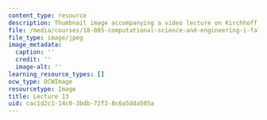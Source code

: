 ```yaml
---
content_type: resource
description: Thumbnail image accompanying a video lecture on Kirchhoff's current law.
file: /media/courses/18-085-computational-science-and-engineering-i-fall-2008/cac1d2c114c03bdb72f38c6a5dda505a_13.jpg
file_type: image/jpeg
image_metadata:
  caption: ''
  credit: ''
  image-alt: ''
learning_resource_types: []
ocw_type: OCWImage
resourcetype: Image
title: Lecture 13
uid: cac1d2c1-14c0-3bdb-72f3-8c6a5dda505a
---
```

